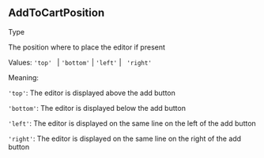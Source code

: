 ## AddToCartPosition

<span class="badge badge-warning">Type</span>

The position where to place the editor if present

Values: `'top' ` | ` 'bottom' ` | ` 'left' ` | ` 'right'`

Meaning:


`'top'`: The editor is displayed above the add button

`'bottom'`: The editor is displayed below the add button

`'left'`: The editor is displayed on the same line on the left of the add button

`'right'`: The editor is displayed on the same line on the right of the add button


